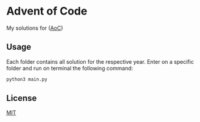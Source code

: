 # Advent of Code

My solutions for ([AoC](https://adventofcode.com))

## Usage

Each folder contains all solution for the respective year.
Enter on a specific folder and run on terminal the following command:

```bash
python3 main.py
```

## License
[MIT](https://choosealicense.com/licenses/mit/)
